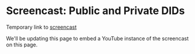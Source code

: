 # Screencast: Public and Private DIDs

Temporary link to [screencast](PublicAndPrivateDIDs.mp4)

We'll be updating this page to embed a YouTube instance of the screencast on this page.